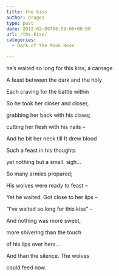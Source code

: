 ```yaml
---
title: the kiss
author: dragos
type: post
date: 2012-02-09T06:59:06+00:00
url: /the-kiss/
categories:
  - Dark of the Moon Rose

---
```

he&#8217;s waited so long for this kiss, a carnage
  
A feast between the dark and the holy
  
Each craving for the battle within

So he took her closer and closer,
  
grabbing her back with his claws;
  
cutting her flesh with his nails &#8211;
  
And he bit her neck till It drew blood
  
Such a feast in his thoughts
  
yet nothing but a small. sigh&#8230;<!--more-->

So many armies prepared;
  
His wolves were ready to feast &#8211;
  
Yet he waited. Got close to her lips &#8211;
  
&#8220;I&#8217;ve waited so long for this kiss&#8221; &#8211;
  
And nothing was more sweet,
  
more shivering than the touch
  
of his lips over hers&#8230;

And than the silence. The wolves
  
could feed now.